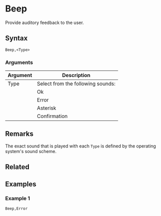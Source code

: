 # Beep

Provide auditory feedback to the user.

## Syntax

```pebakery
Beep,<Type>
```

### Arguments

| Argument | Description |
| --- | --- |
| Type | Select from the following sounds: |
|| Ok |
|| Error |
|| Asterisk |
|| Confirmation |

## Remarks

The exact sound that is played with each `Type` is defined by the operating system's sound scheme.

## Related

## Examples

### Example 1

```pebakery
Beep,Error
```